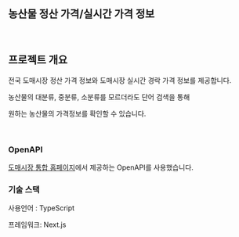 ## 농산물 정산 가격/실시간 가격 정보

<br/>

## 프로젝트 개요

전국 도매시장 정산 가격 정보와 도매시장 실시간 경락 가격 정보를 제공합니다.

농산물의 대분류, 중분류, 소분류를 모르더라도 단어 검색을 통해

원하는 농산물의 가격정보를 확인할 수 있습니다.

<br/>

### OpenAPI

[도매시장 통합 홈페이지](https://at.agromarket.kr/)에서 제공하는 OpenAPI를 사용했습니다.
<br/>

### 기술 스택

사용언어 : TypeScript

프레임워크: Next.js
